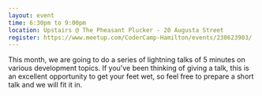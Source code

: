 ```yaml
---
layout: event
time: 6:30pm to 9:00pm
location: Upstairs @ The Pheasant Plucker - 20 Augusta Street
register: https://www.meetup.com/CoderCamp-Hamilton/events/238623903/
---
```


This month, we are going to do a series of lightning talks of 5 minutes on various development
topics. If you've been thinking of giving a talk, this is an excellent opportunity
to get your feet wet, so feel free to prepare a short talk and we will fit it in.
